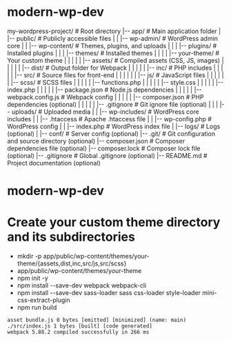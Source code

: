 # modern-wp-dev
my-wordpress-project/             # Root directory
|-- app/                          # Main application folder
|   |-- public/                   # Publicly accessible files
|   |   |-- wp-admin/             # WordPress admin core
|   |   |-- wp-content/           # Themes, plugins, and uploads
|   |   |   |-- plugins/          # Installed plugins
|   |   |   |-- themes/           # Installed themes
|   |   |   |   |-- your-theme/   # Your custom theme
|   |   |   |   |   |-- assets/   # Compiled assets (CSS, JS, images)
|   |   |   |   |   |-- dist/     # Output folder for Webpack
|   |   |   |   |   |-- inc/      # PHP includes
|   |   |   |   |   |-- src/      # Source files for front-end
|   |   |   |   |   |   |-- js/   # JavaScript files
|   |   |   |   |   |   |-- scss/ # SCSS files
|   |   |   |   |   |-- functions.php
|   |   |   |   |   |-- style.css
|   |   |   |   |   |-- index.php
|   |   |   |   |   |-- package.json       # Node.js dependencies
|   |   |   |   |   |-- webpack.config.js  # Webpack config
|   |   |   |   |   |-- composer.json      # PHP dependencies (optional)
|   |   |   |   |   |-- .gitignore         # Git ignore file (optional)
|   |   |   |-- uploads/          # Uploaded media
|   |   |-- wp-includes/          # WordPress core includes
|   |   |-- .htaccess             # Apache .htaccess file
|   |   |-- wp-config.php         # WordPress config
|   |   |-- index.php             # WordPress index file
|   |-- logs/                     # Logs (optional)
|   |-- conf/                     # Server config (optional)
|-- .git/                         # Git configuration and source directory (optional)
|-- composer.json                 # Composer dependencies file (optional)
|-- composer.lock                 # Composer lock file (optional)
|-- .gitignore                    # Global .gitignore (optional)
|-- README.md                     # Project documentation (optional)
# modern-wp-dev
# Create your custom theme directory and its subdirectories
- mkdir -p app/public/wp-content/themes/your-theme/{assets,dist,inc,src/js,src/scss}
- app/public/wp-content/themes/your-theme
- npm init -y
- npm install --save-dev webpack webpack-cli
- npm install --save-dev sass-loader sass css-loader style-loader mini-css-extract-plugin
- npm run build
````
asset bundle.js 0 bytes [emitted] [minimized] (name: main)
./src/index.js 1 bytes [built] [code generated]
webpack 5.88.2 compiled successfully in 266 ms
````

